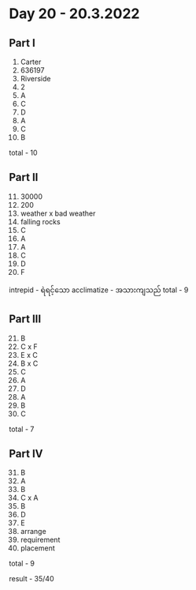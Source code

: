 # Day 20 - 20.3.2022

## Part I

1. Carter
2. 636197
3. Riverside
4. 2
5. A
6. C
7. D
8. A
9. C
10. B

total - 10

## Part II

11. 30000
12. 200
13. weather x bad weather
14. falling rocks
15. C
16. A
17. A
18. C
19. D
20. F

intrepid - ရဲရင့်သော
acclimatize - အသားကျသည်
total - 9

## Part III

21. B
22. C x F
23. E x C
24. B x C
25. C
26. A
27. D
28. A
29. B
30. C

total - 7

## Part IV

31. B
32. A
33. B
34. C x A
35. B
36. D
37. E
38. arrange
39. requirement
40. placement

total - 9

result - 35/40